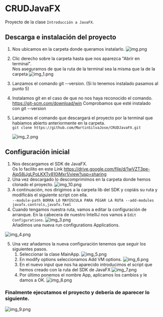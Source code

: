 # CRUDJavaFX
 Proyecto de la clase `Introducción a JavaFX`.

## Descarga e instalación del proyecto


1. Nos ubicamos en la carpeta donde queramos instalarlo.
   ![img.png](img.png)


2. Clic derecho sobre la carpeta hasta que nos aparezca "Abrir en terminal".   
   Nos aseguramos de que la ruta de la terminal sea la misma que la de la carpeta
   ![img_1.png](img_1.png)


3. Lanzamos el comando git --version. (Si lo tenemos instalado pasamos al punto 5)


4. Instalamos git en el caso de que no nos haya reconocido el comando.  
   https://git-scm.com/download/win Comprobamos que esté instalado con git --version
  

5. Lanzamos el comando que descargará el proyecto por la terminal que habíamos abierto anteriormente en la carpeta.  
   `git clone https://github.com/MartinSilvaJose/CRUDJavaFX.git`
  

   ![img_2.png](img_2.png)

## Configuración inicial

1. Nos descargamos el SDK de JavaFX.  
   Os lo facilito en este Link https://drive.google.com/file/d/1wVZT3pe-Ajp58jJgLPoLKXTy810iMxr1/view?usp=sharing  
2. Una vez descargado lo descomprimimos en la carpeta donde hemos clonado el proyecto.
![img_10.png](img_10.png)
3. A continuación, nos dirigimos a la carpeta lib del SDK y copiáis su ruta y modificáis el siguiente script con ella.  
   `--module-path BORRA LO MAYÚSCULA PARA PEGAR LA RUTA --add-modules javafx.controls,javafx.fxml`
4. Cuando tengamos nuestra ruta, vamos a editar la configuración de arranque.
   En la cabecera de nuestro IntelliJ nos vamos a `Edit Configurations`.
![img_3.png](img_3.png)  
Añadimos una nueva run configurations Applications.

![img_4.png](img_4.png)

5. Una vez añadamos la nueva configuración tenemos que seguir los siguientes pasos.
   1. Seleccionar la clase MainApp.
![img_5.png](img_5.png)
   2. En modify options seleccionamos Add VM options.
![img_6.png](img_6.png)
   3. En el nuevo input que nos ha aparecido introducimos el script que hemos creado con la ruta del SDK de JavaFX
![img_7.png](img_7.png)
   4. Por último ponemos el nombre App, aplicamos los cambios y le damos a OK.
![img_8.png](img_8.png)

### Finalmente ejecutamos el proyecto y debería de aparecer lo siguiente.
![img_9.png](img_9.png)
